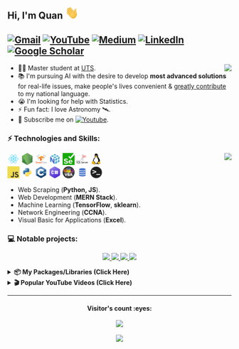 ## Hi, I'm Quan <img src="https://raw.githubusercontent.com/ABSphreak/ABSphreak/master/gifs/Hi.gif" width="30">

[![Gmail](https://img.shields.io/badge/Gmail-D14836?style=for-the-badge&logo=gmail&logoColor=white)](mailto:18520339@gm.uit.edu.vn)
[![YouTube](https://img.shields.io/badge/YouTube-%23FF0000.svg?style=for-the-badge&logo=YouTube&logoColor=white)](https://www.youtube.com/@wandh)
[![Medium](https://img.shields.io/badge/Medium-12100E?style=for-the-badge&logo=medium&logoColor=white)](https://medium.com/@18520339)
[![LinkedIn](https://custom-icon-badges.demolab.com/badge/LinkedIn-0A66C2?style=for-the-badge&logo=linkedin-white&logoColor=white)](https://www.linkedin.com/in/quankun)
[![Google Scholar](https://img.shields.io/badge/Google%20Scholar-4285F4?style=for-the-badge&logo=google-scholar&logoColor=white)](https://scholar.google.com.au/citations?user=LXP8FJcAAAAJ)
---
  
<!-- <img align='right' src="https://bad-apple-github-readme.vercel.app/api?username=18520339&show_bg=1&show_icons=true"> -->
<!-- [![LinkedIn](https://img.shields.io/badge/linkedin-%230077B5.svg?style=for-the-badge&logo=linkedin&logoColor=white)](https://www.linkedin.com/in/quankun) -->

<img align='right' src="https://github-readme-stats-git-masterorgs-github-readme-stats-team.vercel.app/api?username=18520339&include_orgs=true&show_icons=true">


- 👨‍🎓 Master student at [UTS](https://www.uts.edu.au).
- 📚 I'm pursuing AI with the desire to develop **most advanced solutions** for real-life issues, make people's lives convenient & [greatly contribute](https://github.com/ds4v) to my national language.
- 😭 I'm looking for help with Statistics.
- ⚡ Fun fact: I love Astronomy 🛰️.
- 🔔 Subscribe me on [![Youtube](https://img.shields.io/twitter/url?label=Youtube&logo=youtube&url=https://youtube.com/@wandh)](https://www.youtube.com/@wandh?sub_confirmation=1).

### ⚡ Technologies and Skills:  

<a href="https://github.com/anuraghazra/github-readme-stats" target="_blank">
  <img align="right" src="https://github-readme-stats.vercel.app/api/top-langs/?username=18520339&hide=jupyter%20notebook,html&langs_count=9&layout=compact" />
</a>

<code><img height="27" src="https://raw.githubusercontent.com/github/explore/main/topics/react/react.png"></code>
<code><img height="27" src="https://raw.githubusercontent.com/github/explore/main/topics/nodejs/nodejs.png"></code>
<code><img height="27" src="https://raw.githubusercontent.com/github/explore/main/topics/tensorflow/tensorflow.png"></code>
<code><img height="27" src="https://raw.githubusercontent.com/github/explore/main/topics/numpy/numpy.png"></code>
<code><img height="27" src="https://raw.githubusercontent.com/github/explore/main/topics/selenium/selenium.png"></code>
<code><img height="27" src="https://raw.githubusercontent.com/github/explore/main/topics/sql-server/sql-server.png"></code>
<code><img height="27" src="https://raw.githubusercontent.com/github/explore/main/topics/linux/linux.png"></code><br>
<code><img height="27" src="https://raw.githubusercontent.com/github/explore/main/topics/javascript/javascript.png"></code>
<code><img height="27" src="https://raw.githubusercontent.com/github/explore/main/topics/python/python.png"></code>
<code><img height="27" src="https://raw.githubusercontent.com/github/explore/main/topics/cpp/cpp.png"></code>
<code><img height="27" src="https://raw.githubusercontent.com/github/explore/main/topics/csharp/csharp.png"></code>
<code><img height="27" src="https://raw.githubusercontent.com/github/explore/main/topics/vba/vba.png"></code>
<code><img height="27" src="https://raw.githubusercontent.com/github/explore/main/topics/sql/sql.png"></code>
<code><img height="27" src="https://raw.githubusercontent.com/github/explore/main/topics/terminal/terminal.png"></code>

- Web Scraping (**Python, JS**).
- Web Development (**MERN Stack**).
- Machine Learning (**TensorFlow**, **sklearn**).
- Network Engineering (**CCNA**).
- Visual Basic for Applications (**Excel**).

### 💻 Notable projects:  

<p align="center">
  <a href="https://github.com/ds4v/NomNaOCR" target="_blank">
    <img src="https://github-readme-stats.vercel.app/api/pin/?username=ds4v&repo=NomNaOCR" />
  </a>
  <a href="https://github.com/18520339/facebook-data-extraction" target="_blank">
    <img src="https://github-readme-stats.vercel.app/api/pin/?username=18520339&repo=facebook-data-extraction" />
  </a>
    <a href="https://github.com/ds4v/absa-vlsp-2018" target="_blank">
    <img src="https://github-readme-stats.vercel.app/api/pin/?username=ds4v&repo=absa-vlsp-2018" />
  </a>
  <a href="https://github.com/18520339/ml-distributed-training" target="_blank">
    <img src="https://github-readme-stats.vercel.app/api/pin/?username=18520339&repo=ml-distributed-training" />
  </a>
</p>

<details>
  <summary><b>📦 My Packages/Libraries (Click Here)</b></summary><br>
  <p align="center">
    <a href="https://github.com/18520339/tf2-sequence-recognition-toolkit" target="_blank">
      <img src="https://github-readme-stats.vercel.app/api/pin/?username=18520339&repo=tf2-sequence-recognition-toolkit" />
    </a>
    <a href="https://github.com/18520339/nn-auto-differentiation-engine" target="_blank">
      <img src="https://github-readme-stats.vercel.app/api/pin/?username=18520339&repo=nn-auto-differentiation-engine" />
    </a>
    <a href="https://github.com/18520339/dbnet-tf2" target="_blank">
      <img src="https://github-readme-stats.vercel.app/api/pin/?username=18520339&repo=dbnet-tf2" />
    </a>
    <a href="https://github.com/18520339/puppeteer-ecommerce-scraper" target="_blank">
      <img src="https://github-readme-stats.vercel.app/api/pin/?username=18520339&repo=puppeteer-ecommerce-scraper" />
    </a>
  </p>
</details>

<details>
  <summary><b>🎬 Popular YouTube Videos (Click Here)</b></summary><br>
    <table>
      <tbody>
        <tr>
          <td>
            <a href="https://www.youtube.com/watch?v=Fx0UWOzYsig" target="_blank">
              <img width="200px" src="https://i.ytimg.com/vi/Fx0UWOzYsig/mqdefault.jpg">
            </a>
          </td>
          <td>
            <a href="https://www.youtube.com/watch?v=Fx0UWOzYsig" target="_blank">
              Facebook crawling with Python
            </a><br/>Jul 7, 2020
          </td>
        </tr>
        <tr>
          <td>
            <a href="https://www.youtube.com/watch?v=eOEqCqfHIZI" target="_blank">
              <img width="200px" src="https://i.ytimg.com/vi/eOEqCqfHIZI/mqdefault.jpg">
            </a>
          </td>
          <td>
            <a href="https://www.youtube.com/watch?v=eOEqCqfHIZI" target="_blank">
              Phần mềm Quản lý học sinh THPT
            </a><br/>Feb 4, 2021
          </td>
        </tr>
        <tr>
          <td>
            <a href="https://www.youtube.com/watch?v=ggmAvpA4oHQ" target="_blank">
              <img width="200px" src="https://i.ytimg.com/vi/ggmAvpA4oHQ/mqdefault.jpg">
            </a>
          </td>
          <td>
            <a href="https://www.youtube.com/watch?v=ggmAvpA4oHQ" target="_blank">
              VLSP 2018 - Aspect-based Sentiment Analysis for Vietnamese reviews
            </a><br/>Apr 15, 2020
          </td>
        </tr>
        <tr>
          <td>
            <a href="https://www.youtube.com/watch?v=i4SmMkbwOUw" target="_blank">
              <img width="200px" src="https://i.ytimg.com/vi/i4SmMkbwOUw/mqdefault.jpg">
            </a>
          </td>
          <td>
            <a href="https://www.youtube.com/watch?v=i4SmMkbwOUw" target="_blank">
              Excel VBA - Phần mềm quản lý kho (Warehouse Management)
            </a><br/>Apr 8, 2020
          </td>
        </tr>
        <tr>
          <td>
            <a href="https://www.youtube.com/watch?v=v5K0ueF6Acg" target="_blank">
              <img width="200px" src="https://i.ytimg.com/vi/v5K0ueF6Acg/mqdefault.jpg">
            </a>
          </td>
          <td>
            <a href="https://www.youtube.com/watch?v=v5K0ueF6Acg" target="_blank">
              Distributed Database - ArangoDB Cluster Setup
            </a><br/>Jun 22, 2021
          </td>
        </tr>
        <tr>
          <td>
            <a href="https://www.youtube.com/watch?v=hG-g__2rSIU" target="_blank">
              <img width="200px" src="https://i.ytimg.com/vi/hG-g__2rSIU/mqdefault.jpg">
            </a>
          </td>
          <td>
            <a href="https://www.youtube.com/watch?v=hG-g__2rSIU" target="_blank">
              Chat Application with Pusher Chatkit
            </a><br/>Apr 7, 2020
          </td>
        </tr>
        <tr>
          <td>
            <a href="https://www.youtube.com/watch?v=Wt5LfdEHqlA" target="_blank">
              <img width="200px" src="https://i.ytimg.com/vi/Wt5LfdEHqlA/mqdefault.jpg">
            </a>
          </td>
          <td>
            <a href="https://www.youtube.com/watch?v=Wt5LfdEHqlA" target="_blank">
              C# Winform - Tic tac toe (Game Caro)
            </a><br/>Apr 15, 2020
          </td>
        </tr>
      </tbody>
    </table>
</details>

<hr/>
<h4 align="center">Visitor's count :eyes:</h4>
<p align="center"><img src="https://profile-counter.glitch.me/18520339/count.svg"/></p>
<p align="center"><img src="https://streak-stats.demolab.com?user=18520339&theme=tokyonight-duo&hide_border=true&card_width=600" /></p>

<!-- <div align="center">  
  <a href="https://spotify-github-profile.vercel.app/api/view?uid=i8b47ov090ya1zkatwz37yyqe&redirect=true" target="_blank">
    <img src="https://spotify-github-profile.vercel.app/api/view?uid=i8b47ov090ya1zkatwz37yyqe&show_offline=false&bar_color_cover=true"/>
  </a>
</div> -->
